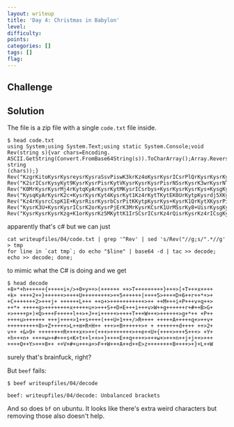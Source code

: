 ```yaml
---
layout: writeup
title: 'Day 4: Christmas in Babylon'
level:
difficulty:
points:
categories: []
tags: []
flag:
---
```

## Challenge

## Solution

The file is a zip file with a single `code.txt` file inside.

    $ head code.txt
    using System;using System.Text;using static System.Console;void Rev(string s){var chars=Encoding.
    ASCII.GetString(Convert.FromBase64String(s)).ToCharArray();Array.Reverse(chars);WriteLine(new string
    (chars));}
    Rev("KzgrKitoKysrKysreysrKysraSsvPiswK3krKz4oKysrKysrICsrPlQrKysrKysrKyt9KysrPlsrVCsrK3grKysr");
    Rev("K2srICsrKysyKyt9KysrKysrPisrKytVKysrKysrKysrPisrNSsrKysrK3wrKysrNT4rKysrRCs2KytyKysqKz4r");
    Rev("K0MrKysrKysrMj4rKytqKyArKysrKytMKysrICsrbys+KysrKysrKysrKys+KysgKytNKysraStQKysrditxKys+");
    Rev("KysqKyArKysrK2c+KysrKysrKyt4KysrKyt1Kz4rKytTKytEK0UrKytpKysrdj5XKytnKysrKysrcisjKytCPkcr");
    Rev("Kz4rKysrcCspK1E+KysrRisrKysrbCsrPitKKytpKysrKys+KysrK1QrKytXKysrPisrKysrKz5nKyorKyArUCsr");
    Rev("KysrK3U+KysrKysrICsrK2orKysrPjErK3MrKysrKCsrK1UrMSsrKy8+UisrKysgKysrKytBKysrKytxKz4rK3Yr");
    Rev("KysrKysrKysrKzg+K1orKysrKz5MKyttK1IrSCsrICsrKz4rQisrKysrKz4rICsgKysrKysrK2QrKysrICsrPjIr");

apparently that's c# but we can just

    cat writeupfiles/04/code.txt | grep '^Rev' | sed 's/Rev("//g;s/".*//g' > tmp
    for line in `cat tmp`; do echo "$line" | base64 -d | tac >> decode; echo >> decode; done;

to mimic what the C# is doing and we get

    $ head decode
    +8+*+h++++++{+++++i+/>+0+y++>(++++++ ++>T+++++++++}+++>[+T+++x++++
    +k+ ++++2++}++++++>++++U+++++++++>++5++++++|++++5>++++D+6++r++*+>+
    +C+++++++2>+++j+ ++++++L+++ ++o+>+++++++++++>++ ++M+++i+P+++v+q++>
    ++*+ +++++g>++++++++x+++++u+>+++S++D+E+++i+++v>W++g++++++r+#++B>G+
    +>++++p+)+Q>+++F+++++l++>+J++i+++++>++++T+++W+++>++++++>g+*++ +P++
    ++++u>++++++ +++j++++>1++s++++(+++U+1+++/>R++++ +++++A+++++q+>++v+
    ++++++++++8>+Z+++++>L++m+R+H++ +++>+B++++++>+ + +++++++d++++ ++>2+
    v++ +&>9+ ++++++++R++++x+>++(+++>+++++++>++e++U+{++++>+++5+++> +Y+
    +h+++n+ ++++w>+#+++s+K+t++l++>+}++++E++q++++>+++w+>+++n++j+j++>+++
    ++++Q++Y>+++8++ ++V+#+u+++a+>F++W+++A++d++E>z++++++++B++++>+}+L++W

surely that's brainfuck, right?

But `beef` fails:

    $ beef writeupfiles/04/decode
    
    beef: writeupfiles/04/decode: Unbalanced brackets

And so does `bf` on ubuntu. It looks like there's extra weird characters
but removing those also doesn't help.
